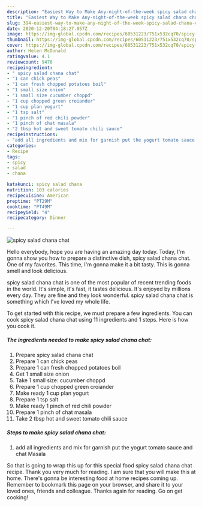 ```yaml
---
description: "Easiest Way to Make Any-night-of-the-week spicy salad chana chat"
title: "Easiest Way to Make Any-night-of-the-week spicy salad chana chat"
slug: 394-easiest-way-to-make-any-night-of-the-week-spicy-salad-chana-chat
date: 2020-12-20T04:18:27.057Z
image: https://img-global.cpcdn.com/recipes/60531223/751x532cq70/spicy-salad-chana-chat-recipe-main-photo.jpg
thumbnail: https://img-global.cpcdn.com/recipes/60531223/751x532cq70/spicy-salad-chana-chat-recipe-main-photo.jpg
cover: https://img-global.cpcdn.com/recipes/60531223/751x532cq70/spicy-salad-chana-chat-recipe-main-photo.jpg
author: Helen McDonald
ratingvalue: 4.1
reviewcount: 9476
recipeingredient:
- " spicy salad chana chat"
- "1 can chick peas"
- "1 can fresh chopped potatoes boil"
- "1 small size onion"
- "1 small size cucumber choppd"
- "1 cup chopped green croiander"
- "1 cup plan yogurt"
- "1 tsp salt"
- "1 pinch of red chili powder"
- "1 pinch of chat masala"
- "2 tbsp hot and sweet tomato chili sauce"
recipeinstructions:
- "add all ingredients and mix for garnish put the yogurt tomato sauce and chat Masala"
categories:
- Recipe
tags:
- spicy
- salad
- chana

katakunci: spicy salad chana 
nutrition: 103 calories
recipecuisine: American
preptime: "PT29M"
cooktime: "PT49M"
recipeyield: "4"
recipecategory: Dinner

---
```



![spicy salad chana chat](https://img-global.cpcdn.com/recipes/60531223/751x532cq70/spicy-salad-chana-chat-recipe-main-photo.jpg)

Hello everybody, hope you are having an amazing day today. Today, I'm gonna show you how to prepare a distinctive dish, spicy salad chana chat. One of my favorites. This time, I'm gonna make it a bit tasty. This is gonna smell and look delicious.



spicy salad chana chat is one of the most popular of recent trending foods in the world. It's simple, it's fast, it tastes delicious. It's enjoyed by millions every day. They are fine and they look wonderful. spicy salad chana chat is something which I've loved my whole life.


To get started with this recipe, we must prepare a few ingredients. You can cook spicy salad chana chat using 11 ingredients and 1 steps. Here is how you cook it.

<!--inarticleads1-->

##### The ingredients needed to make spicy salad chana chat:

1. Prepare  spicy salad chana chat
1. Prepare 1 can chick peas
1. Prepare 1 can fresh chopped potatoes boil
1. Get 1 small size onion
1. Take 1 small size: cucumber choppd
1. Prepare 1 cup chopped green croiander
1. Make ready 1 cup plan yogurt
1. Prepare 1 tsp salt
1. Make ready 1 pinch of red chili powder
1. Prepare 1 pinch of chat masala
1. Take 2 tbsp hot and sweet tomato chili sauce




<!--inarticleads2-->

##### Steps to make spicy salad chana chat:

1. add all ingredients and mix for garnish put the yogurt tomato sauce and chat Masala




So that is going to wrap this up for this special food spicy salad chana chat recipe. Thank you very much for reading. I am sure that you will make this at home. There's gonna be interesting food at home recipes coming up. Remember to bookmark this page on your browser, and share it to your loved ones, friends and colleague. Thanks again for reading. Go on get cooking!
